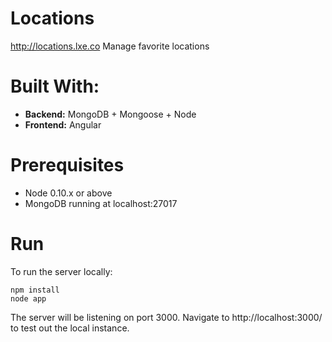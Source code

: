# Locations

http://locations.lxe.co
Manage favorite locations

# Built With:

 - **Backend:** MongoDB + Mongoose + Node
 - **Frontend:** Angular

# Prerequisites

 - Node 0.10.x or above
 - MongoDB running at localhost:27017

# Run

To run the server locally:

```
npm install
node app
```

The server will be listening on port 3000. Navigate to http://localhost:3000/ to test out the local instance.